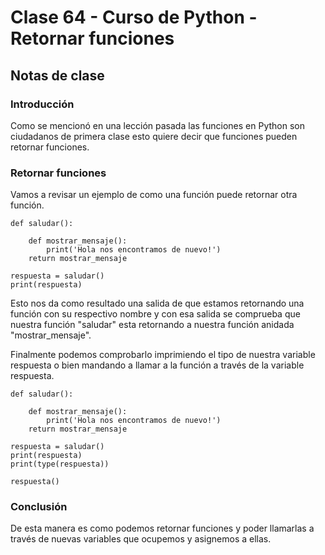 # Clase 64 - Curso de Python - Retornar funciones

## Notas de clase

### Introducción
Como se mencionó en una lección pasada las funciones en Python son ciudadanos de primera clase esto quiere decir que funciones pueden retornar funciones.

### Retornar funciones

Vamos a revisar un ejemplo de como una función puede retornar otra función.

```
def saludar():

    def mostrar_mensaje():
        print('Hola nos encontramos de nuevo!')
    return mostrar_mensaje

respuesta = saludar()
print(respuesta)
```

Esto nos da como resultado una salida de que estamos retornando una función con su respectivo nombre y con esa salida se comprueba que nuestra función "saludar" esta retornando a nuestra función anidada "mostrar_mensaje".

Finalmente podemos comprobarlo imprimiendo el tipo de nuestra variable respuesta o bien mandando a llamar a la función a través de la variable respuesta.

```
def saludar():

    def mostrar_mensaje():
        print('Hola nos encontramos de nuevo!')
    return mostrar_mensaje

respuesta = saludar()
print(respuesta)
print(type(respuesta))

respuesta()
```

### Conclusión 

De esta manera es como podemos retornar funciones y poder llamarlas a través de nuevas variables que ocupemos y asignemos a ellas.
